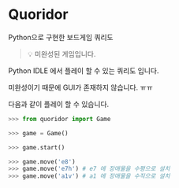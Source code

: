 # Quoridor
Python으로 구현한 보드게임 쿼리도

> 💡 미완성된 게임입니다.

Python IDLE 에서 플레이 할 수 있는 쿼리도 입니다.

미완성이기 때문에 GUI가 존재하지 않습니다. ㅠㅠ

다음과 같이 플레이 할 수 있습니다.

```python
>>> from quoridor import Game

>>> game = Game()

>>> game.start()
```

```python
>>> game.move('e8')
>>> game.move('e7h') # e7 에 장애물을 수평으로 설치
>>> game.move('a1v') # a1 에 장애물을 수직으로 설치
```
